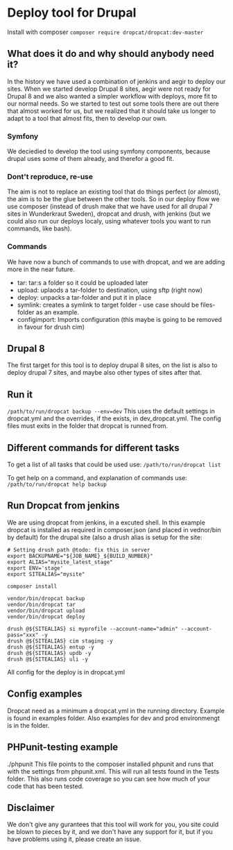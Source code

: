 # Deploy tool for Drupal

Install with composer
`composer require dropcat/dropcat:dev-master`

## What does it do and why should anybody need it?
In the history we have used a combination of jenkins and aegir to deploy our
sites. When we started develop Drupal 8 sites, aegir were not ready for Drupal 8
and we also wanted a simpler workflow with deploys, more fit to our normal needs.
So we started to test out some tools there are out there that almost worked for 
us, but we realized that it should take us longer to adapt to a tool that almost
fits, then to develop our own.

### Symfony
We deciedied to develop the tool using symfony components, because drupal uses 
some of them already, and therefor a good fit. 

### Dont't reproduce, re-use
The aim is not to replace an existing tool that do things perfect (or almost), 
the aim is to be the glue between the other tools. So in our deploy flow we use
composer (instead of drush make that we have used for all drupal 7 sites in 
Wunderkraut Sweden), dropcat and drush, with jenkins (but we could also run our
deploys localy, using whatever tools you want to run commands, like bash).

### Commands
We have now a bunch of commands to use with dropcat, and we are adding more in 
the near future.

* tar: tar:s a folder so it could be uploaded later
* upload: uplaods a tar-folder to destination, using sftp (right now)
* deploy: unpacks a tar-folder and put it in place
* symlink: creates a symlink to target folder - use case should be files-folder
as an example.
* configimport: Imports configuration (this maybe is going to be removed in 
favour for drush cim)

## Drupal 8
The first target for this tool is to deploy drupal 8 sites, on the list is also 
to deploy drupal 7 sites, and maybe also other types of sites after that.

## Run it
`/path/to/run/dropcat backup --env=dev`
This uses the default settings in dropcat.yml and the overrides, if the exists, 
in dev_dropcat.yml. The config files must exits in the folder that dropcat is
runned from.

## Different commands for different tasks
To get a list of all tasks that could be used use:
`/path/to/run/dropcat list`

To get help on a command, and explanation of commands use:
`/path/to/run/dropcat help backup`


## Run Dropcat from jenkins
We are using dropcat from jenkins, in a excuted shell. In this example dropcat 
is installed as required in composer.json (and placed in vednor/bin by default) 
for the drupal site (also a drush alias is setup for the site:
```
# Setting drush path @todo: fix this in server
export BACKUPNAME="${JOB_NAME}_${BUILD_NUMBER}"
export ALIAS="mysite_latest_stage"
export ENV='stage'
export SITEALIAS="mysite"

composer install

vendor/bin/dropcat backup
vendor/bin/dropcat tar
vendor/bin/dropcat upload
vendor/bin/dropcat deploy

drush @${SITEALIAS} si myprofile --account-name="admin" --account-pass="xxx" -y
drush @${SITEALIAS} cim staging -y
drush @${SITEALIAS} entup -y
drush @${SITEALIAS} updb -y
drush @${SITEALIAS} uli -y

```
All config for the deploy is in dropcat.yml


## Config examples
Dropcat need as a minimum a dropcat.yml in the running directory. Example is 
found in examples folder. Also examples for dev and prod environmengt is in the folder.


## PHPunit-testing example
./phpunit
This file points to the composer installed phpunit and runs that with
the settings from phpunit.xml. This will run all tests found in the
Tests folder. This also runs code coverage so you can see how much of
your code that has been tested.


## Disclaimer
We don't give any gurantees that this tool will work for you, you site could be
blown to pieces by it, and we don't have any support for it, but if you have 
problems using it, please create an issue.
